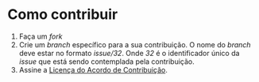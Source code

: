 # Como contribuir

1. Faça um _fork_
1. Crie um _branch_ específico para a sua contribuição. O nome do _branch_ deve estar no formato _issue/32_. Onde _32_ é o identificador único da _issue_ que está sendo contemplada pela contribuição.
1. Assine a <a href="https://www.clahub.com/agreements/mateusgandi/exemplo">Licença do Acordo de Contribuição</a>.
